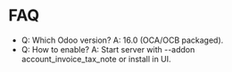 # FAQ

- Q: Which Odoo version? A: 16.0 (OCA/OCB packaged).
- Q: How to enable? A: Start server with --addon account_invoice_tax_note or install in UI.
